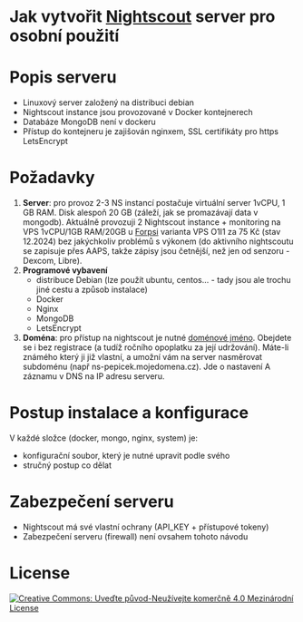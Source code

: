 # Jak vytvořit [Nightscout](https://www.nightscout.info) server pro osobní použití

# Popis serveru
* Linuxový server založený na distribuci debian
* Nightscout instance jsou provozované v Docker kontejnerech
* Databáze MongoDB není v dockeru
* Přístup do kontejneru je zajišován nginxem, SSL certifikáty pro https LetsEncrypt

# Požadavky
1. **Server**: pro provoz 2-3 NS instancí postačuje virtuální server 1vCPU, 1 GB RAM. Disk alespoň 20 GB (záleží, jak se promazávají data v mongodb). Aktuálně provozuji 2 Nightscout instance + monitoring na VPS 1vCPU/1GB RAM/20GB u [Forpsi](https://www.forpsicloud.cz/vps.aspx) varianta VPS O1I1 za 75 Kč (stav 12.2024) bez jakýchkoliv problémů s výkonem (do aktivního nightscoutu se zapisuje přes AAPS, takže zápisy jsou četnější, než jen od senzoru - Dexcom, Libre).
2. **Programové vybavení**
   * distribuce Debian (lze použít ubuntu, centos... - tady jsou ale trochu jiné cestu a způsob instalace)
   * Docker
   * Nginx
   * MongoDB
   * LetsEncrypt 
 3. **Doména**: pro přístup na nightscout je nutné [doménové jméno](https://www.forpsi.com/domain/). Obejdete se i bez registrace (a tudíž ročního opoplatku za její udržování). Máte-li známého který ji již vlastní, a umožní vám na server nasměrovat subdoménu (např ns-pepicek.mojedomena.cz). Jde o nastavení A záznamu v DNS na IP adresu serveru. 

# Postup instalace a konfigurace
V každé složce (docker, mongo, nginx, system) je:
* konfigurační soubor, který je nutné upravit podle svého
* stručný postup co dělat

# Zabezpečení serveru
* Nightscout má své vlastní ochrany (API_KEY + přístupové tokeny)
* Zabezpečení serveru (firewall) není ovsahem tohoto návodu

# License
[![Creative Commons: Uveďte původ-Neužívejte komerčně 4.0 Mezinárodní License](https://i.creativecommons.org/l/by-nc/4.0/88x31.png "Creative Commons: Uveďte původ-Neužívejte komerčně 4.0 Mezinárodní License")](http://creativecommons.org/licenses/by-nc/4.0/)
